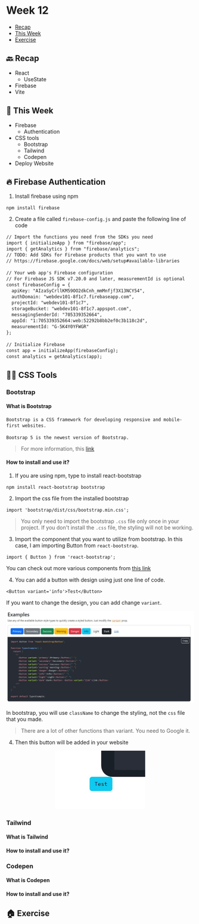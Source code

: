 # Week 12

- [Recap]()
- [This Week]()
- [Exercise]()

## 🔙 Recap
- React
    - UseState
- Firebase
- Vite

## 📖 This Week

- Firebase
    - Authentication
- CSS tools
    - Bootstrap
    - Tailwind
    - Codepen
- Deploy Website

## 🔥 Firebase Authentication

1. Install firebase using npm
```
npm install firebase
```

2. Create a file called `firebase-config.js` and paste the following line of code
```
// Import the functions you need from the SDKs you need
import { initializeApp } from "firebase/app";
import { getAnalytics } from "firebase/analytics";
// TODO: Add SDKs for Firebase products that you want to use
// https://firebase.google.com/docs/web/setup#available-libraries

// Your web app's Firebase configuration
// For Firebase JS SDK v7.20.0 and later, measurementId is optional
const firebaseConfig = {
  apiKey: "AIzaSyCrllKM59OO2dkCnh_mmMnfjf3X13NCY54",
  authDomain: "webdev101-8f1c7.firebaseapp.com",
  projectId: "webdev101-8f1c7",
  storageBucket: "webdev101-8f1c7.appspot.com",
  messagingSenderId: "705339352664",
  appId: "1:705339352664:web:52292b8bb2ef0c3b118c2d",
  measurementId: "G-5K4Y0YFWGR"
};

// Initialize Firebase
const app = initializeApp(firebaseConfig);
const analytics = getAnalytics(app);
```
## 👩‍🔬 CSS Tools

### Bootstrap

#### What is Bootstrap

```
Bootstrap is a CSS framework for developing responsive and mobile-first websites.

Bootsrap 5 is the newest version of Bootstrap.
```

> For more information, this [link](https://react-bootstrap.github.io/getting-started/introduction/)

#### How to install and use it?

1. If you are using npm, type to install react-bootstrap
```
npm install react-bootstrap bootstrap
```

2. Import the css file from the installed bootstrap

```
import 'bootstrap/dist/css/bootstrap.min.css';
```

> You only need to import the bootstrap `.css` file only once in your project. If you don't install the `.css` file, the styling will not be working.

3. Import the component that you want to utilize from bootstrap. In this case, I am importing Button from `react-bootstrap`.

```
import { Button } from 'react-bootstrap';
```

You can check out more various components from [this link](https://react-bootstrap.github.io/components/alerts/)

4. You can add a button with design using just one line of code.
```
<Button variant='info'>Test</Button>
```

If you want to change the design, you can add change `variant`.
<p align='center'><img src='./images/bootstrap_btn1.jpg' /></p>

In bootstrap, you will use `className` to change the styling, not the `css` file that you made.

> There are a lot of other functions than variant. You need to Google it.

4. Then this button will be added in your website

<p align='center'><img src='./images/bootstrap_btn.jpg' /></p>

### Tailwind

#### What is Tailwind

#### How to install and use it?

### Codepen

#### What is Codepen

#### How to install and use it?


## 🏠 Exercise